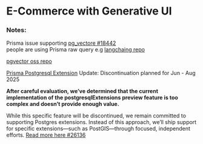 # E-Commerce with Generative UI

### Notes:

Prisma issue supporting [pg_vectore #18442](https://github.com/prisma/prisma/issues/18442)  
people are using Prisma raw query e.g [langchaing repo](https://github.com/langchain-ai/langchainjs/blob/2886ad92d97c1f9efdfbc1906d61e57265b16b5a/langchain/src/vectorstores/prisma.ts#L248)

[pgvector oss repo](https://github.com/pgvector/pgvector)

[Prisma Postgresql Extension](https://github.com/prisma/prisma/issues/15835)
Update: Discontinuation planned for Jun - Aug 2025

**After careful evaluation, we’ve determined that the current implementation of the postgresqlExtensions preview feature is too complex and doesn’t provide enough value.**

While this specific feature will be discontinued, we remain committed to supporting Postgres extensions. Instead of this approach, we’ll ship support for specific extensions—such as PostGIS—through focused, independent efforts.
[Read more here #26136](https://github.com/prisma/prisma/discussions/26136)
